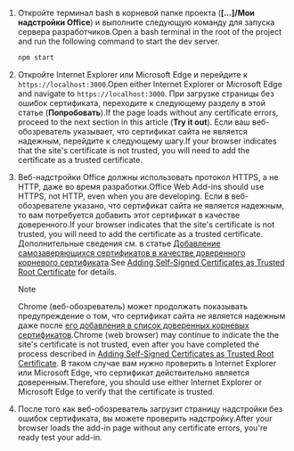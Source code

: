 1. <span data-ttu-id="80e7d-101">Откройте терминал bash в корневой папке проекта (**[...]/Мои надстройки Office**) и выполните следующую команду для запуска сервера разработчиков.</span><span class="sxs-lookup"><span data-stu-id="80e7d-101">Open a bash terminal in the root of the project and run the following command to start the dev server.</span></span>

    ```bash
    npm start
    ```

2. <span data-ttu-id="80e7d-102">Откройте Internet Explorer или Microsoft Edge и перейдите к `https://localhost:3000`.</span><span class="sxs-lookup"><span data-stu-id="80e7d-102">Open either Internet Explorer or Microsoft Edge and navigate to `https://localhost:3000`.</span></span> <span data-ttu-id="80e7d-103">При загрузке страницы без ошибок сертификата, переходите к следующему разделу в этой статье (**Попробовать**).</span><span class="sxs-lookup"><span data-stu-id="80e7d-103">If the page loads without any certificate errors, proceed to the next section in this article (**Try it out**).</span></span> <span data-ttu-id="80e7d-104">Если ваш веб-обозреватель указывает, что сертификат сайта не является надежным, перейдите к следующему шагу.</span><span class="sxs-lookup"><span data-stu-id="80e7d-104">If your browser indicates that the site's certificate is not trusted, you will need to add the certificate as a trusted certificate.</span></span>

3. <span data-ttu-id="80e7d-105">Веб-надстройки Office должны использовать протокол HTTPS, а не HTTP, даже во время разработки.</span><span class="sxs-lookup"><span data-stu-id="80e7d-105">Office Web Add-ins should use HTTPS, not HTTP, even when you are developing.</span></span> <span data-ttu-id="80e7d-106">Если в веб-обозревателе указано, что сертификат сайта не является надежным, то вам потребуется добавить этот сертификат в качестве доверенного.</span><span class="sxs-lookup"><span data-stu-id="80e7d-106">If your browser indicates that the site's certificate is not trusted, you will need to add the certificate as a trusted certificate.</span></span> <span data-ttu-id="80e7d-107">Дополнительные сведения см. в статье [Добавление самозаверяющихся сертификатов в качестве доверенного корневого сертификата](https://github.com/OfficeDev/generator-office/blob/master/src/docs/ssl.md).</span><span class="sxs-lookup"><span data-stu-id="80e7d-107">See [Adding Self-Signed Certificates as Trusted Root Certificate](https://github.com/OfficeDev/generator-office/blob/master/src/docs/ssl.md) for details.</span></span>

    > [!NOTE]
    > <span data-ttu-id="80e7d-108">Chrome (веб-обозреватель) может продолжать показывать предупреждение о том, что сертификат сайта не является надежным даже после [его добавления в список доверенных корневых сертификатов](https://github.com/OfficeDev/generator-office/blob/master/src/docs/ssl.md).</span><span class="sxs-lookup"><span data-stu-id="80e7d-108">Chrome (web browser) may continue to indicate the the site's certificate is not trusted, even after you have completed the process described in [Adding Self-Signed Certificates as Trusted Root Certificate](https://github.com/OfficeDev/generator-office/blob/master/src/docs/ssl.md).</span></span> <span data-ttu-id="80e7d-109">В таком случае вам нужно проверить в Internet Explorer или Microsoft Edge, что сертификат действительно является доверенным.</span><span class="sxs-lookup"><span data-stu-id="80e7d-109">Therefore, you should use either Internet Explorer or Microsoft Edge to verify that the certificate is trusted.</span></span> 

4. <span data-ttu-id="80e7d-110">После того как веб-обозреватель загрузит страницу надстройки без ошибок сертификата, вы можете проверить надстройку.</span><span class="sxs-lookup"><span data-stu-id="80e7d-110">After your browser loads the add-in page without any certificate errors, you're ready test your add-in.</span></span>

